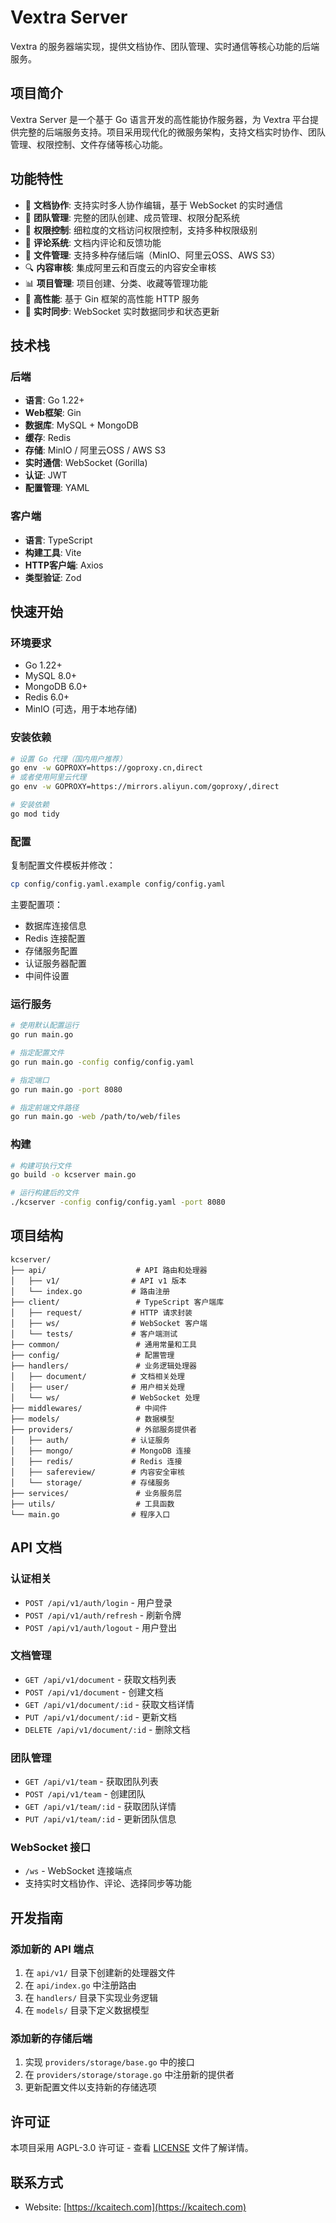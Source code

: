 # Vextra Server

Vextra 的服务器端实现，提供文档协作、团队管理、实时通信等核心功能的后端服务。

## 项目简介

Vextra Server 是一个基于 Go 语言开发的高性能协作服务器，为 Vextra 平台提供完整的后端服务支持。项目采用现代化的微服务架构，支持文档实时协作、团队管理、权限控制、文件存储等核心功能。

## 功能特性

- 📄 **文档协作**: 支持实时多人协作编辑，基于 WebSocket 的实时通信
- 👥 **团队管理**: 完整的团队创建、成员管理、权限分配系统
- 🔐 **权限控制**: 细粒度的文档访问权限控制，支持多种权限级别
- 💬 **评论系统**: 文档内评论和反馈功能
- 📁 **文件管理**: 支持多种存储后端（MinIO、阿里云OSS、AWS S3）
- 🔍 **内容审核**: 集成阿里云和百度云的内容安全审核
- 📊 **项目管理**: 项目创建、分类、收藏等管理功能
- 🚀 **高性能**: 基于 Gin 框架的高性能 HTTP 服务
- 🔄 **实时同步**: WebSocket 实时数据同步和状态更新

## 技术栈

### 后端
- **语言**: Go 1.22+
- **Web框架**: Gin
- **数据库**: MySQL + MongoDB
- **缓存**: Redis
- **存储**: MinIO / 阿里云OSS / AWS S3
- **实时通信**: WebSocket (Gorilla)
- **认证**: JWT
- **配置管理**: YAML

### 客户端
- **语言**: TypeScript
- **构建工具**: Vite
- **HTTP客户端**: Axios
- **类型验证**: Zod

## 快速开始

### 环境要求

- Go 1.22+
- MySQL 8.0+
- MongoDB 6.0+
- Redis 6.0+
- MinIO (可选，用于本地存储)

### 安装依赖

```bash
# 设置 Go 代理（国内用户推荐）
go env -w GOPROXY=https://goproxy.cn,direct
# 或者使用阿里云代理
go env -w GOPROXY=https://mirrors.aliyun.com/goproxy/,direct

# 安装依赖
go mod tidy
```

### 配置

复制配置文件模板并修改：

```bash
cp config/config.yaml.example config/config.yaml
```

主要配置项：
- 数据库连接信息
- Redis 连接配置
- 存储服务配置
- 认证服务器配置
- 中间件设置

### 运行服务

```bash
# 使用默认配置运行
go run main.go

# 指定配置文件
go run main.go -config config/config.yaml

# 指定端口
go run main.go -port 8080

# 指定前端文件路径
go run main.go -web /path/to/web/files
```

### 构建

```bash
# 构建可执行文件
go build -o kcserver main.go

# 运行构建后的文件
./kcserver -config config/config.yaml -port 8080
```

## 项目结构

```
kcserver/
├── api/                    # API 路由和处理器
│   ├── v1/                # API v1 版本
│   └── index.go           # 路由注册
├── client/                 # TypeScript 客户端库
│   ├── request/           # HTTP 请求封装
│   ├── ws/                # WebSocket 客户端
│   └── tests/             # 客户端测试
├── common/                 # 通用常量和工具
├── config/                 # 配置管理
├── handlers/               # 业务逻辑处理器
│   ├── document/          # 文档相关处理
│   ├── user/              # 用户相关处理
│   └── ws/                # WebSocket 处理
├── middlewares/            # 中间件
├── models/                 # 数据模型
├── providers/              # 外部服务提供者
│   ├── auth/              # 认证服务
│   ├── mongo/             # MongoDB 连接
│   ├── redis/             # Redis 连接
│   ├── safereview/        # 内容安全审核
│   └── storage/           # 存储服务
├── services/               # 业务服务层
├── utils/                  # 工具函数
└── main.go                # 程序入口
```

## API 文档

### 认证相关
- `POST /api/v1/auth/login` - 用户登录
- `POST /api/v1/auth/refresh` - 刷新令牌
- `POST /api/v1/auth/logout` - 用户登出

### 文档管理
- `GET /api/v1/document` - 获取文档列表
- `POST /api/v1/document` - 创建文档
- `GET /api/v1/document/:id` - 获取文档详情
- `PUT /api/v1/document/:id` - 更新文档
- `DELETE /api/v1/document/:id` - 删除文档

### 团队管理
- `GET /api/v1/team` - 获取团队列表
- `POST /api/v1/team` - 创建团队
- `GET /api/v1/team/:id` - 获取团队详情
- `PUT /api/v1/team/:id` - 更新团队信息

### WebSocket 接口
- `/ws` - WebSocket 连接端点
- 支持实时文档协作、评论、选择同步等功能

## 开发指南

### 添加新的 API 端点

1. 在 `api/v1/` 目录下创建新的处理器文件
2. 在 `api/index.go` 中注册路由
3. 在 `handlers/` 目录下实现业务逻辑
4. 在 `models/` 目录下定义数据模型

### 添加新的存储后端

1. 实现 `providers/storage/base.go` 中的接口
2. 在 `providers/storage/storage.go` 中注册新的提供者
3. 更新配置文件以支持新的存储选项


## 许可证

本项目采用 AGPL-3.0 许可证 - 查看 [LICENSE](LICENSE.txt) 文件了解详情。

## 联系方式

- Website: [https://kcaitech.com](https://kcaitech.com)